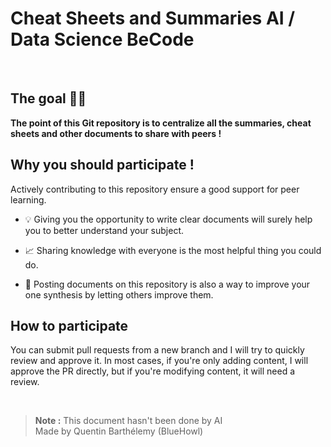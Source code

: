# Cheat Sheets and Summaries AI / Data Science BeCode

<br>

## The goal 🚀🚀
**The point of this Git repository is to centralize all the summaries, cheat sheets and other documents to share with peers !**

## Why you should participate !
Actively contributing to this repository ensure a good support for peer learning.

- 💡 Giving you the opportunity to write clear documents will surely help you to better understand your subject. 

- 📈 Sharing knowledge with everyone is the most helpful thing you could do. 

- 💯 Posting documents on this repository is also a way to improve your one synthesis by letting others improve them. 

## How to participate
You can submit pull requests from a new branch and I will try to quickly review and approve it. 
In most cases, if you're only adding content, I will approve the PR directly, but if you're modifying content, it will need a review.

<br>

> **Note :**
> This document hasn't been done by AI \
> Made by Quentin Barthélemy (BlueHowl)